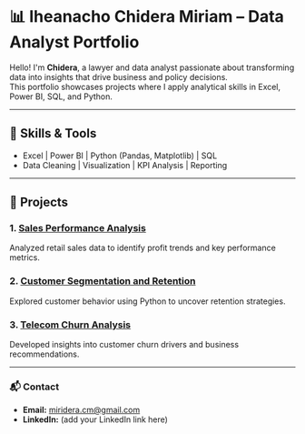 # 📊 Iheanacho Chidera Miriam – Data Analyst Portfolio

Hello! I'm **Chidera**, a lawyer and data analyst passionate about transforming data into insights that drive business and policy decisions.  
This portfolio showcases projects where I apply analytical skills in Excel, Power BI, SQL, and Python.

---

## 🧠 Skills & Tools
- Excel | Power BI | Python (Pandas, Matplotlib) | SQL  
- Data Cleaning | Visualization | KPI Analysis | Reporting

---

## 📁 Projects

### 1. [Sales Performance Analysis](./Project_1_Sales_Performance)
Analyzed retail sales data to identify profit trends and key performance metrics.

### 2. [Customer Segmentation and Retention](./Project_2_Customer_Segmentation)
Explored customer behavior using Python to uncover retention strategies.

### 3. [Telecom Churn Analysis](./Project_3_Telecom_Churn_Analysis)
Developed insights into customer churn drivers and business recommendations.

---

### 📬 Contact
- **Email:** miridera.cm@gmail.com  
- **LinkedIn:** (add your LinkedIn link here)
